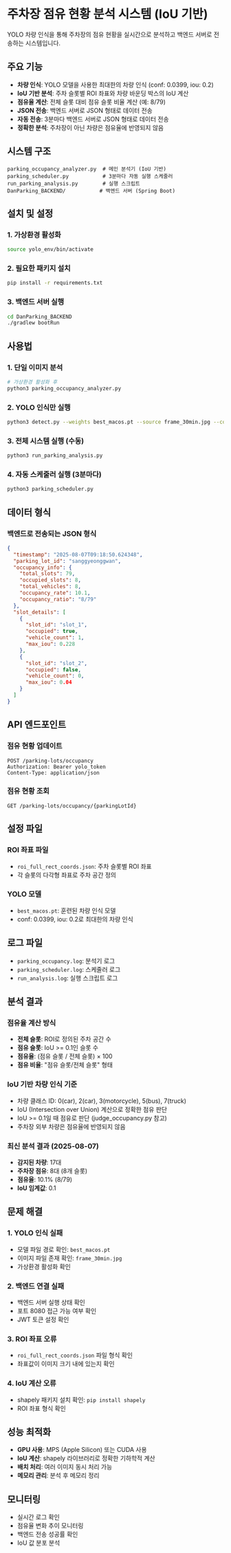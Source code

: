 # 주차장 점유 현황 분석 시스템 (IoU 기반)

YOLO 차량 인식을 통해 주차장의 점유 현황을 실시간으로 분석하고 백엔드 서버로 전송하는 시스템입니다.

## 주요 기능

- **차량 인식**: YOLO 모델을 사용한 최대한의 차량 인식 (conf: 0.0399, iou: 0.2)
- **IoU 기반 분석**: 주차 슬롯별 ROI 좌표와 차량 바운딩 박스의 IoU 계산
- **점유율 계산**: 전체 슬롯 대비 점유 슬롯 비율 계산 (예: 8/79)
- **JSON 전송**: 백엔드 서버로 JSON 형태로 데이터 전송
- **자동 전송**: 3분마다 백엔드 서버로 JSON 형태로 데이터 전송
- **정확한 분석**: 주차장이 아닌 차량은 점유율에 반영되지 않음

## 시스템 구조

```
parking_occupancy_analyzer.py  # 메인 분석기 (IoU 기반)
parking_scheduler.py           # 3분마다 자동 실행 스케줄러
run_parking_analysis.py        # 실행 스크립트
DanParking_BACKEND/           # 백엔드 서버 (Spring Boot)
```

## 설치 및 설정

### 1. 가상환경 활성화
```bash
source yolo_env/bin/activate
```

### 2. 필요한 패키지 설치
```bash
pip install -r requirements.txt
```

### 3. 백엔드 서버 실행
```bash
cd DanParking_BACKEND
./gradlew bootRun
```

## 사용법

### 1. 단일 이미지 분석
```bash
# 가상환경 활성화 후
python3 parking_occupancy_analyzer.py
```

### 2. YOLO 인식만 실행
```bash
python3 detect.py --weights best_macos.pt --source frame_30min.jpg --conf 0.0399 --iou 0.2 --save-txt
```

### 3. 전체 시스템 실행 (수동)
```bash
python3 run_parking_analysis.py
```

### 4. 자동 스케줄러 실행 (3분마다)
```bash
python3 parking_scheduler.py
```

## 데이터 형식

### 백엔드로 전송되는 JSON 형식
```json
{
  "timestamp": "2025-08-07T09:18:50.624348",
  "parking_lot_id": "sanggyeonggwan",
  "occupancy_info": {
    "total_slots": 79,
    "occupied_slots": 8,
    "total_vehicles": 8,
    "occupancy_rate": 10.1,
    "occupancy_ratio": "8/79"
  },
  "slot_details": [
    {
      "slot_id": "slot_1",
      "occupied": true,
      "vehicle_count": 1,
      "max_iou": 0.228
    },
    {
      "slot_id": "slot_2",
      "occupied": false,
      "vehicle_count": 0,
      "max_iou": 0.04
    }
  ]
}
```

## API 엔드포인트

### 점유 현황 업데이트
```
POST /parking-lots/occupancy
Authorization: Bearer yolo_token
Content-Type: application/json
```

### 점유 현황 조회
```
GET /parking-lots/occupancy/{parkingLotId}
```

## 설정 파일

### ROI 좌표 파일
- `roi_full_rect_coords.json`: 주차 슬롯별 ROI 좌표
- 각 슬롯의 다각형 좌표로 주차 공간 정의

### YOLO 모델
- `best_macos.pt`: 훈련된 차량 인식 모델
- conf: 0.0399, iou: 0.2로 최대한의 차량 인식

## 로그 파일

- `parking_occupancy.log`: 분석기 로그
- `parking_scheduler.log`: 스케줄러 로그
- `run_analysis.log`: 실행 스크립트 로그

## 분석 결과

### 점유율 계산 방식
- **전체 슬롯**: ROI로 정의된 주차 공간 수
- **점유 슬롯**: IoU >= 0.1인 슬롯 수
- **점유율**: (점유 슬롯 / 전체 슬롯) × 100
- **점유 비율**: "점유 슬롯/전체 슬롯" 형태

### IoU 기반 차량 인식 기준
- 차량 클래스 ID: 0(car), 2(car), 3(motorcycle), 5(bus), 7(truck)
- IoU (Intersection over Union) 계산으로 정확한 점유 판단
- IoU >= 0.1일 때 점유로 판단 (judge_occupancy.py 참고)
- 주차장 외부 차량은 점유율에 반영되지 않음

### 최신 분석 결과 (2025-08-07)
- **감지된 차량**: 17대
- **주차장 점유**: 8대 (8개 슬롯)
- **점유율**: 10.1% (8/79)
- **IoU 임계값**: 0.1

## 문제 해결

### 1. YOLO 인식 실패
- 모델 파일 경로 확인: `best_macos.pt`
- 이미지 파일 존재 확인: `frame_30min.jpg`
- 가상환경 활성화 확인

### 2. 백엔드 연결 실패
- 백엔드 서버 실행 상태 확인
- 포트 8080 접근 가능 여부 확인
- JWT 토큰 설정 확인

### 3. ROI 좌표 오류
- `roi_full_rect_coords.json` 파일 형식 확인
- 좌표값이 이미지 크기 내에 있는지 확인

### 4. IoU 계산 오류
- shapely 패키지 설치 확인: `pip install shapely`
- ROI 좌표 형식 확인

## 성능 최적화

- **GPU 사용**: MPS (Apple Silicon) 또는 CUDA 사용
- **IoU 계산**: shapely 라이브러리로 정확한 기하학적 계산
- **배치 처리**: 여러 이미지 동시 처리 가능
- **메모리 관리**: 분석 후 메모리 정리

## 모니터링

- 실시간 로그 확인
- 점유율 변화 추이 모니터링
- 백엔드 전송 성공률 확인
- IoU 값 분포 분석 